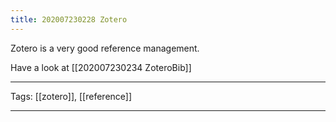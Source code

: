 ```yaml
---
title: 202007230228 Zotero
---
```


Zotero is a very good reference management. 

Have a look at [[202007230234 ZoteroBib]]

---

Tags: [[zotero]], [[reference]]

---